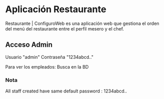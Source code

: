 # Aplicación Restaurante
Restaurante | ConfiguroWeb es una aplicación web que gestiona el orden del menú del restaurante entre el perfil mesero y el chef.

## Acceso Admin
Usuario "admin"
Contraseña "1234abcd.."

Para ver los empleados:
Busca en la BD




### Nota
All staff created have same default password : 1234abcd..
